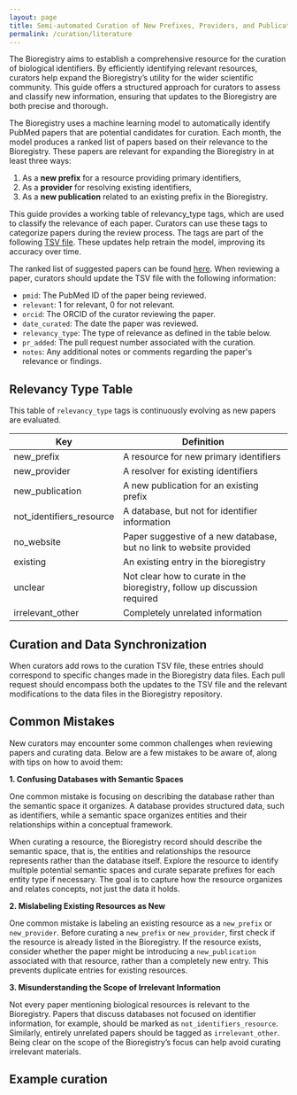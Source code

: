 ```yaml
---
layout: page
title: Semi-automated Curation of New Prefixes, Providers, and Publications
permalink: /curation/literature
---
```


The Bioregistry aims to establish a comprehensive resource for the curation of biological identifiers. By efficiently identifying relevant resources, curators help expand the Bioregistry’s utility for the wider scientific community. This guide offers a structured approach for curators to assess and classify new information, ensuring that updates to the Bioregistry are both precise and thorough.

The Bioregistry uses a machine learning model to automatically identify PubMed papers that are potential candidates for
curation. Each month, the model produces a ranked list of papers based on their relevance to the Bioregistry. These
papers are relevant for expanding the Bioregistry in at least three ways:

1. As a **new prefix** for a resource providing primary identifiers,
2. As a **provider** for resolving existing identifiers,
3. As a **new publication** related to an existing prefix in the Bioregistry.

This guide provides a working table of relevancy_type tags, which are used to classify the relevance of each paper.
Curators can use these tags to categorize papers during the review process. The tags are part of the
following [TSV file]( https://github.com/biopragmatics/bioregistry/blob/main/src/bioregistry/data/curated_papers.tsv).
These updates help retrain the model, improving its accuracy over time.

The ranked list of suggested papers can be found [here]( https://github.com/biopragmatics/bioregistry/issues/1165). When
reviewing a paper, curators should update the TSV file with the following information:

- `pmid`: The PubMed ID of the paper being reviewed.
- `relevant`: 1 for relevant, 0 for not relevant.
- `orcid`: The ORCID of the curator reviewing the paper.
- `date_curated`: The date the paper was reviewed.
- `relevancy_type`: The type of relevance as defined in the table below.
- `pr_added`: The pull request number associated with the curation.
- `notes`: Any additional notes or comments regarding the paper's relevance or findings.



## Relevancy Type Table

This table of `relevancy_type` tags is continuously evolving as new papers are evaluated.

| Key                      | Definition                                                                |
|--------------------------|---------------------------------------------------------------------------|
| new_prefix               | A resource for new primary identifiers                                    |
| new_provider             | A resolver for existing identifiers                                       |
| new_publication          | A new publication for an existing prefix                                  |
| not_identifiers_resource | A database, but not for identifier information                            |
| no_website               | Paper suggestive of a new database, but no link to website provided       |
| existing                 | An existing entry in the bioregistry                                      |
| unclear                  | Not clear how to curate in the bioregistry, follow up discussion required |
| irrelevant_other         | Completely unrelated information                                          |

## Curation and Data Synchronization

When curators add rows to the curation TSV file, these entries should correspond to specific changes made in the
Bioregistry data files. Each pull request should encompass both the updates to the TSV file and the relevant
modifications to the data files in the Bioregistry repository.


## Common Mistakes

New curators may encounter some common challenges when reviewing papers and curating data. Below are a few mistakes to be aware of, along with tips on how to avoid them:

**1. Confusing Databases with Semantic Spaces**

One common mistake is focusing on describing the database rather than the semantic space it organizes. A database provides structured data, such as identifiers, while a semantic space organizes entities and their relationships within a conceptual framework.

When curating a resource, the Bioregistry record should describe the semantic space, that is, the entities and relationships the resource represents rather than the database itself. Explore the resource to identify multiple potential semantic spaces and curate separate prefixes for each entity type if necessary. The goal is to capture how the resource organizes and relates concepts, not just the data it holds.

**2. Mislabeling Existing Resources as New**

One common mistake is labeling an existing resource as a `new_prefix` or `new_provider`. Before curating a `new_prefix` or `new_provider`, first check if the resource is already listed in the Bioregistry. If the resource exists, consider whether the paper might be introducing a `new_publication` associated with that resource, rather than a completely new entry. This prevents duplicate entries for existing resources.

**3. Misunderstanding the Scope of Irrelevant Information**

Not every paper mentioning biological resources is relevant to the Bioregistry. Papers that discuss databases not focused on identifier information, for example, should be marked as `not_identifiers_resource`. Similarly, entirely unrelated papers should be tagged as `irrelevant_other`. Being clear on the scope of the Bioregistry’s focus can help avoid curating irrelevant materials.



## Example curation

